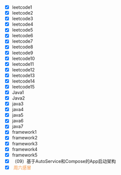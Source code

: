 - [x] leetcode1
- [x] leetcode2
- [x] leetcode3
- [x] leetcode4
- [x] leetcode5
- [x] leetcode6
- [x] leetcode7
- [x] leetcode8
- [x] leetcode9
- [x] leetcode10
- [x] leetcode11
- [x] leetcode12
- [x] leetcode13
- [x] leetcode14
- [x] leetcode15
- [x] Java1
- [x] Java2
- [x] java3
- [x] java4
- [x] java5
- [x] java6
- [x] java7
- [x] framework1
- [x] framework2
- [x] framework3
- [x] framework4
- [x] framework5
- [x] （09）基于AutoService和Compose的App启动架构
- [x] <font color="#f79646"> 周六感冒</font>